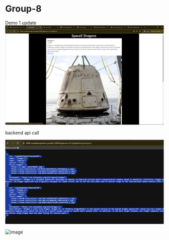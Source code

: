 # Group-8

Demo 1 update
![alt text](image.png)

backend api call

![alt text](image-1.png)


<img width="981" alt="image" src="https://github.com/CSU-WebEngineering-Spr24/Group-8/assets/126946945/0788fc3e-b028-4b3d-864e-2aea620aa25f">
